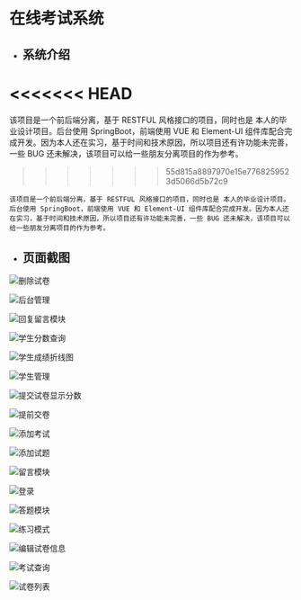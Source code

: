 # 在线考试系统

* ## 系统介绍

<<<<<<< HEAD
=======
该项目是一个前后端分离，基于 RESTFUL 风格接口的项目，同时也是 本人的毕业设计项目。后台使用 SpringBoot，前端使用 VUE 和 Element-UI 组件库配合完成开发。因为本人还在实习，基于时间和技术原因，所以项目还有许功能未完善，一些 BUG 还未解决，该项目可以给一些朋友分离项目的作为参考。
>>>>>>> 55d815a8897970e15e7768259523d5066d5b72c9

    该项目是一个前后端分离，基于 RESTFUL 风格接口的项目，同时也是 本人的毕业设计项目。后台使用 SpringBoot，前端使用 VUE 和 Element-UI 组件库配合完成开发。因为本人还在实习，基于时间和技术原因，所以项目还有许功能未完善，一些 BUG 还未解决，该项目可以给一些朋友分离项目的作为参考。


* ## 页面截图
![删除试卷](img/%E5%88%A0%E9%99%A4%E8%AF%95%E5%8D%B7.png)

![后台管理](img/%E5%90%8E%E5%8F%B0%E7%AE%A1%E7%90%86.png)

![回复留言模块](img/%E5%9B%9E%E5%A4%8D%E7%95%99%E8%A8%80%E6%A8%A1%E5%9D%97.png)

![学生分数查询](img/%E5%AD%A6%E7%94%9F%E5%88%86%E6%95%B0%E6%9F%A5%E8%AF%A2.png)

![学生成绩折线图](img/%E5%AD%A6%E7%94%9F%E6%88%90%E7%BB%A9%E6%8A%98%E7%BA%BF%E5%9B%BE.png)

![学生管理](img/%E5%AD%A6%E7%94%9F%E7%AE%A1%E7%90%86.png)

![提交试卷显示分数](img/%E6%8F%90%E4%BA%A4%E8%AF%95%E5%8D%B7%E6%98%BE%E7%A4%BA%E5%88%86%E6%95%B0.png)

![提前交卷](img/%E6%8F%90%E5%89%8D%E4%BA%A4%E5%8D%B7.png)

![添加考试](img/%E6%B7%BB%E5%8A%A0%E8%80%83%E8%AF%95.png)

![添加试题](img/%E6%B7%BB%E5%8A%A0%E8%AF%95%E9%A2%98.png)

![留言模块](img/%E7%95%99%E8%A8%80%E6%A8%A1%E5%9D%97.png)

![登录](img/%E7%99%BB%E5%BD%95.png)

![答题模块](img/%E7%AD%94%E9%A2%98%E6%A8%A1%E5%9D%97.png)

![练习模式](img/%E7%BB%83%E4%B9%A0%E6%A8%A1%E5%BC%8F.png)

![编辑试卷信息](img/%E7%BC%96%E8%BE%91%E8%AF%95%E5%8D%B7%E4%BF%A1%E6%81%AF.png)

![考试查询](img/%E8%80%83%E8%AF%95%E6%9F%A5%E8%AF%A2.png)

![试卷列表](img/%E8%AF%95%E5%8D%B7%E5%88%97%E8%A1%A8.png)


